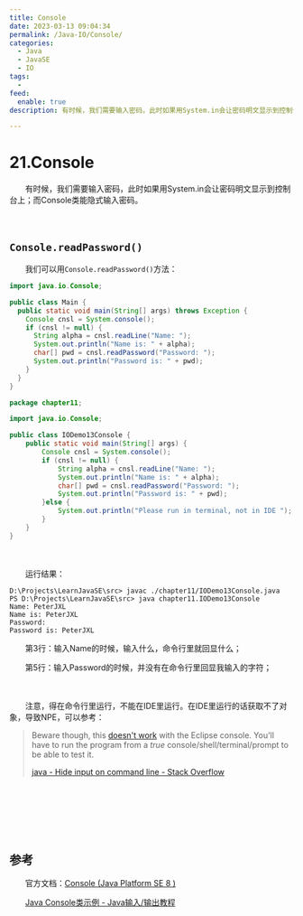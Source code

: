 ```yaml
---
title: Console
date: 2023-03-13 09:04:34
permalink: /Java-IO/Console/
categories:
  - Java
  - JavaSE
  - IO
tags:
  - 
feed:
  enable: true
description: 有时候，我们需要输入密码，此时如果用System.in会让密码明文显示到控制台上；而Console类能隐式输入密码。

---
```



# 21.Console

　　有时候，我们需要输入密码，此时如果用System.in会让密码明文显示到控制台上；而Console类能隐式输入密码。

<!-- more -->





　　‍

## `Console.readPassword()`

　　我们可以用`Console.readPassword()`方法：

```java
import java.io.Console;

public class Main {
  public static void main(String[] args) throws Exception {
    Console cnsl = System.console();
    if (cnsl != null) {
      String alpha = cnsl.readLine("Name: ");
      System.out.println("Name is: " + alpha);
      char[] pwd = cnsl.readPassword("Password: ");
      System.out.println("Password is: " + pwd);
    }
  }
}

package chapter11;

import java.io.Console;

public class IODemo13Console {
    public static void main(String[] args) {
        Console cnsl = System.console();
        if (cnsl != null) {
            String alpha = cnsl.readLine("Name: ");
            System.out.println("Name is: " + alpha);
            char[] pwd = cnsl.readPassword("Password: ");
            System.out.println("Password is: " + pwd);
        }else {
            System.out.println("Please run in terminal, not in IDE ");
        }
    }
}
```

　　‍

　　运行结果：

```shell
D:\Projects\LearnJavaSE\src> javac ./chapter11/IODemo13Console.java
PS D:\Projects\LearnJavaSE\src> java chapter11.IODemo13Console
Name: PeterJXL
Name is: PeterJXL
Password:
Password is: PeterJXL
```

　　第3行：输入Name的时候，输入什么，命令行里就回显什么；

　　第5行：输入Password的时候，并没有在命令行里回显我输入的字符；

　　‍

　　注意，得在命令行里运行，不能在IDE里运行。在IDE里运行的话获取不了对象，导致NPE，可以参考：

> Beware though, this [doesn&apos;t work](https://bugs.eclipse.org/bugs/show_bug.cgi?id=122429) with the Eclipse console. You'll have to run the program from a *true* console/shell/terminal/prompt to be able to test it.
>
> [java - Hide input on command line - Stack Overflow](https://stackoverflow.com/questions/10819469/hide-input-on-command-line)

　　‍

　　‍

　　‍

## 参考

　　官方文档：[Console (Java Platform SE 8 )](https://docs.oracle.com/javase/8/docs/api/java/io/Console.html)

　　[Java Console类示例 - Java输入/输出教程](https://www.yiibai.com/java_io/console.html#article-start)
